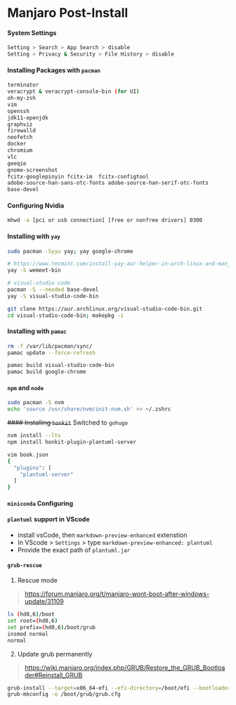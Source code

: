 # Manjaro Post-Install

#### System Settings

```sh
Setting > Search > App Search > disable
Setting > Privacy & Security > File History > disable
```

#### Installing Packages with `pacman`
```sh
terminator
veracrypt & veracrypt-console-bin (for UI)
oh-my-zsh
vim
openssh
jdk11-openjdk
graphviz
firewalld
neofetch
docker
chromium
vlc
geeqie
gnome-screenshot
fcitx-googlepinyin fcitx-im  fcitx-configtool
adobe-source-han-sans-otc-fonts adobe-source-han-serif-otc-fonts
base-devel
```

#### Configuring Nvidia

```sh
mhwd -a [pci or usb connection] [free or nonfree drivers] 0300 
```

#### Installing with `yay`

```sh
sudo pacman -Syyu yay; yay google-chrome

# https://www.tecmint.com/install-yay-aur-helper-in-arch-linux-and-manjaro/
yay -S wemeet-bin

# visual-studio code
pacman -S --needed base-devel
yay -S visual-studio-code-bin

git clone https://aur.archlinux.org/visual-studio-code-bin.git
cd visual-studio-code-bin; makepkg -i 
```

#### Installing with `pamac`

```sh
rm -f /var/lib/pacman/sync/ 
pamac update --force-refresh

pamac build visual-studio-code-bin
pamac build google-chrome
```

#### `npm` and `node`

```sh
sudo pacman -S nvm
echo 'source /usr/share/nvm/init-nvm.sh' >> ~/.zshrc
```

~~#### Installing `honkit`~~
Switched to ```gohugo```

```sh
nvm install --lts
npm install honkit-plugin-plantuml-server

vim book.json
{
  "plugins": [
    "plantuml-server"
  ]
}
```

#### `miniconda` Configuring

#### `plantuml` support in VScode

- install vsCode, then `markdown-preview-enhanced` extenstion
- In VScode > `Settings` > type `markdown-preview-enhanced: plantuml`
- Provide the exact path of `plantuml.jar`

#### `grub-rescue`

1. Rescue mode
> https://forum.manjaro.org/t/manjaro-wont-boot-after-windows-update/31109

```sh
ls (hd0,6)/boot
set root=(hd0,6)
set prefix=(hd0,6)/boot/grub
insmod normal
normal
```

2. Update grub permanently
> https://wiki.manjaro.org/index.php/GRUB/Restore_the_GRUB_Bootloader#Reinstall_GRUB

```sh
grub-install --target=x86_64-efi --efi-directory=/boot/efi --bootloader-id=manjaro --recheck 
grub-mkconfig -o /boot/grub/grub.cfg
```
